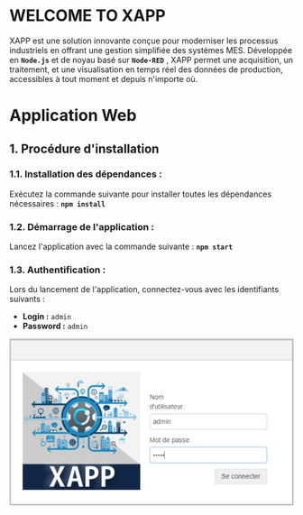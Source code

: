 # WELCOME TO XAPP

XAPP est une solution innovante conçue pour moderniser les processus industriels en offrant une gestion simplifiée des systèmes MES. Développée en **`Node.js`** et de noyau basé sur  **`Node-RED`** , XAPP permet une acquisition, un traitement, et une visualisation en temps réel des données de production, accessibles à tout moment et depuis n'importe où.

# Application Web
## **1. Procédure d'installation**
### **1.1. Installation des dépendances :**

Exécutez la commande suivante pour installer toutes les dépendances nécessaires : 
**`npm install`**

### **1.2. Démarrage de l'application  :**

Lancez l'application avec la commande suivante : 
**`npm start`**

### **1.3. Authentification  :**

Lors du lancement de l'application, connectez-vous avec les identifiants suivants :
  - **Login :** `admin`
  - **Password :** `admin`

<p align="center">
  <img src="Application Web/XAPP-SERVER-MASTER/Support/Authentification.png" alt="Logo de XAPP">
</p>
